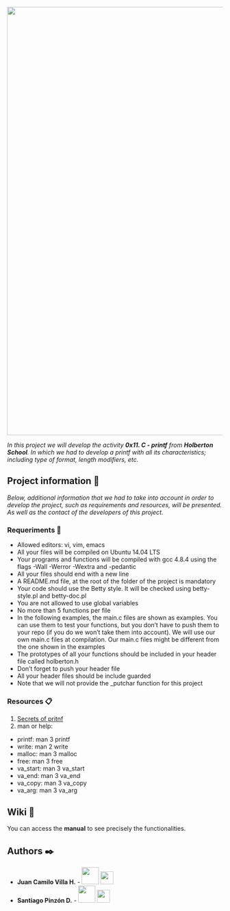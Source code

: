 <p align="center"> <img src="blob:https://web.whatsapp.com/20c402cb-3cea-443b-819e-fd3644326da2" width="1000"/>

_In this project we will develop the activity **0x11. C - printf** from **Holberton School**. In which we had to develop a printf with all its characteristics; including type of format, length modifiers, etc._

## Project information 🚀

_Below, additional information that we had to take into account in order to develop the project, such as requirements and resources, will be presented. As well as the contact of the developers of this project._

### Requeriments 📌

* Allowed editors: vi, vim, emacs
* All your files will be compiled on Ubuntu 14.04 LTS
* Your programs and functions will be compiled with gcc 4.8.4 using the flags -Wall -Werror -Wextra and -pedantic
* All your files should end with a new line
* A README.md file, at the root of the folder of the project is mandatory
* Your code should use the Betty style. It will be checked using betty-style.pl and betty-doc.pl
* You are not allowed to use global variables
* No more than 5 functions per file
* In the following examples, the main.c files are shown as examples. You can use them to test your functions, but you don’t have to push them to your repo (if you do we won’t take them into account). We will use our own main.c files at compilation. Our main.c files might be different from the one shown in the examples
* The prototypes of all your functions should be included in your header file called holberton.h
* Don’t forget to push your header file
* All your header files should be include guarded
* Note that we will not provide the _putchar function for this project


### Resources 📋

 1. [Secrets of pritnf](https://www.cypress.com/file/54761/download)
 2. man or help: 
  - printf: man 3 printf
  - write: man 2 write
  - malloc: man 3 malloc
  - free: man 3 free
  - va_start: man 3 va_start
  - va_end: man 3 va_end
  - va_copy: man 3 va_copy
  - va_arg: man 3 va_arg

## Wiki 📖

You can access the **manual** to see precisely the functionalities.


## Authors ✒️

* **Juan Camilo Villa H.** - <a href="https://twitter.com/jcamilovillah"><img src="http://pngimg.com/uploads/twitter/twitter_PNG28.png" width="40"></a> <a href="https://www.instagram.com/jcamilovillah/"><img src="https://upload.wikimedia.org/wikipedia/commons/thumb/e/e7/Instagram_logo_2016.svg/1024px-Instagram_logo_2016.svg.png" width="30"></a>
* **Santiago Pinzón D.** - <a href="https://twitter.com/santiagopinzonD"><img src="http://pngimg.com/uploads/twitter/twitter_PNG28.png" width="40"></a> <a href="https://www.instagram.com/santiagopinzond/"><img src="https://upload.wikimedia.org/wikipedia/commons/thumb/e/e7/Instagram_logo_2016.svg/1024px-Instagram_logo_2016.svg.png" width="30"></a>
